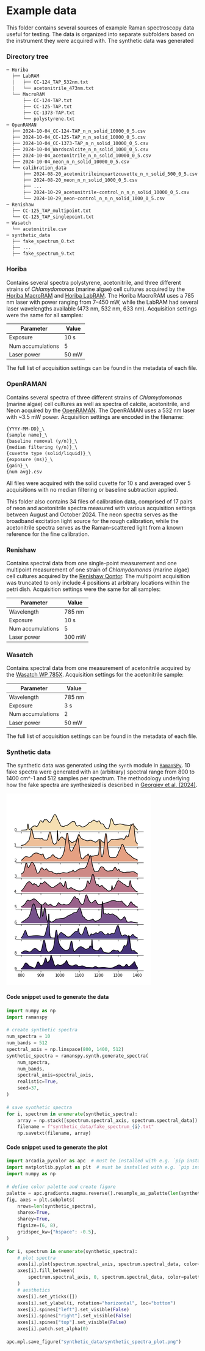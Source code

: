 # Example data

This folder contains several sources of example Raman spectroscopy data useful for testing. The data is organized into separate subfolders based on the instrument they were acquired with. The synthetic data was generated 

### Directory tree
```
─ Horiba
  ├── LabRAM
  │   ├── CC-124_TAP_532nm.txt
  │   └── acetonitrile_473nm.txt
  └── MacroRAM
      ├── CC-124-TAP.txt
      ├── CC-125-TAP.txt
      ├── CC-1373-TAP.txt
      └── polystyrene.txt
─ OpenRAMAN
  ├── 2024-10-04_CC-124-TAP_n_n_solid_10000_0_5.csv
  ├── 2024-10-04_CC-125-TAP_n_n_solid_10000_0_5.csv
  ├── 2024-10-04_CC-1373-TAP_n_n_solid_10000_0_5.csv
  ├── 2024-10-04_Wardscalcite_n_n_solid_1000_0_5.csv
  ├── 2024-10-04_acetonitrile_n_n_solid_10000_0_5.csv
  ├── 2024-10-04_neon_n_n_solid_10000_0_5.csv
  └── calibration_data
      ├── 2024-08-20_acetonitrileinquartzcuvette_n_n_solid_500_0_5.csv
      ├── 2024-08-20_neon_n_n_solid_1000_0_5.csv
      ├── ...
      ├── 2024-10-29_acetonitrile-control_n_n_n_solid_10000_0_5.csv
      └── 2024-10-29_neon-control_n_n_n_solid_1000_0_5.csv
─ Renishaw
  ├── CC-125_TAP_multipoint.txt
  └── CC-125_TAP_singlepoint.txt
─ Wasatch
  └── acetonitrile.csv
─ synthetic_data
  ├── fake_spectrum_0.txt
  ├── ...
  ├── fake_spectrum_9.txt
```


### Horiba
Contains several spectra polystyrene, acetonitrile, and three different strains of *Chlamydomonas* (marine algae) cell cultures acquired by the [Horiba MacroRAM](https://www.horiba.com/usa/scientific/products/detail/action/show/Product/macroramtm-805/) and [Horiba LabRAM](https://www.horiba.com/usa/scientific/products/detail/action/show/Product/labram-hr-evolution-1083/). The Horiba MacroRAM uses a 785 nm laser with power ranging from 7–450 mW, while the LabRAM had several laser wavelengths available (473 nm, 532 nm, 633 nm). Acquisition settings were the same for all samples:

Parameter | Value
-- | --
Exposure | 10 s
Num accumulations | 5
Laser power | 50 mW

The full list of acquisition settings can be found in the metadata of each file.


### OpenRAMAN
Contains several spectra of three different strains of *Chlamydomonas* (marine algae) cell cultures as well as spectra of calcite, acetonitrile, and Neon acquired by the [OpenRAMAN](https://www.open-raman.org/). The OpenRAMAN uses a 532 nm laser with ~3.5 mW power. Acquisition settings are encoded in the filename: 
```
{YYYY-MM-DD}_\
{sample name}_\
{baseline removal (y/n)}_\
{median filtering (y/n)}_\
{cuvette type (solid/liquid)}_\
{exposure (ms)}_\
{gain}_\
{num avg}.csv
```
All files were acquired with the solid cuvette for 10 s and averaged over 5 acquisitions with no median filtering or baseline subtraction applied.

This folder also contains 34 files of calibration data, comprised of 17 pairs of neon and acetonitrile spectra measured with various acquisition settings between August and October 2024. The neon spectra serves as the broadband excitation light source for the rough calibration, while the acetonitrile spectra serves as the Raman-scattered light from a known reference for the fine calibration.


### Renishaw
Contains spectral data from one single-point measurement and one multipoint measurement of one strain of *Chlamydomonas* (marine algae) cell cultures acquired by the [Renishaw Qontor](https://www.renishaw.com/en/invia-confocal-raman-microscope--6260?srsltid=AfmBOooiKo_pI7dx9z-CQavJXivfP0KPDkhLiVhLkZwlbUbagLsJA3d2). The multipoint acquisition was truncated to only include 4 positions at arbitrary locations within the petri dish. Acquisition settings were the same for all samples:

Parameter | Value
-- | --
Wavelength | 785 nm
Exposure | 10 s
Num accumulations | 5
Laser power | 300 mW


### Wasatch
Contains spectral data from one measurement of acetonitrile acquired by the [Wasatch WP 785X](https://wasatchphotonics.com/product/wp-785x-raman-spectrometer-series/). Acquisition settings for the acetonitrile sample:

Parameter | Value
-- | --
Wavelength | 785 nm
Exposure | 3 s
Num accumulations | 2
Laser power | 50 mW

The full list of acquisition settings can be found in the metadata of each file.


### Synthetic data
The synthetic data was generated using the `synth` module in [`RamanSPy`](https://ramanspy.readthedocs.io/en/latest/synth.html#). 10 fake spectra were generated with an (arbitrary) spectral range from 800 to 1400 cm^-1 and 512 samples per spectrum. The methodology underlying how the fake spectra are synthesized is described in [Georgiev et al. (2024)](https://doi.org/10.48550/arXiv.2403.04526).


![plot](./synthetic_data/synthetic_spectra_plot.png)

#### Code snippet used to generate the data
```python
import numpy as np
import ramanspy

# create synthetic spectra
num_spectra = 10
num_bands = 512
spectral_axis = np.linspace(800, 1400, 512)
synthetic_spectra = ramanspy.synth.generate_spectra(
    num_spectra,
    num_bands,
    spectral_axis=spectral_axis,
    realistic=True,
    seed=37,
)

# save synthetic spectra
for i, spectrum in enumerate(synthetic_spectra):
    array = np.stack([spectrum.spectral_axis, spectrum.spectral_data]).T
    filename = f"synthetic_data/fake_spectrum_{i}.txt"
    np.savetxt(filename, array)
```

#### Code snippet used to generate the plot
```python
import arcadia_pycolor as apc  # must be installed with e.g. `pip install arcadia-pycolor`
import matplotlib.pyplot as plt  # must be installed with e.g. `pip install matplotlib`
import numpy as np

# define color palette and create figure
palette = apc.gradients.magma.reverse().resample_as_palette(len(synthetic_spectra))
fig, axes = plt.subplots(
    nrows=len(synthetic_spectra),
    sharex=True,
    sharey=True,
    figsize=(6, 8),
    gridspec_kw={"hspace": -0.5},
)

for i, spectrum in enumerate(synthetic_spectra):
    # plot spectra
    axes[i].plot(spectrum.spectral_axis, spectrum.spectral_data, color="black", alpha=1)
    axes[i].fill_between(
        spectrum.spectral_axis, 0, spectrum.spectral_data, color=palette.colors[i], alpha=1
    )
    # aesthetics
    axes[i].set_yticks([])
    axes[i].set_ylabel(i, rotation="horizontal", loc="bottom")
    axes[i].spines["left"].set_visible(False)
    axes[i].spines["right"].set_visible(False)
    axes[i].spines["top"].set_visible(False)
    axes[i].patch.set_alpha(0)

apc.mpl.save_figure("synthetic_data/synthetic_spectra_plot.png")
```
